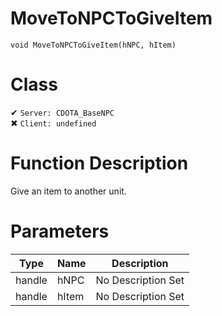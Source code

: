 # MoveToNPCToGiveItem
```
void MoveToNPCToGiveItem(hNPC, hItem)
```
# Class
✔ `Server: CDOTA_BaseNPC`  
✖ `Client: undefined`  

# Function Description
Give an item to another unit.
# Parameters
Type|Name|Description
--|--|--
handle|hNPC|No Description Set
handle|hItem|No Description Set
